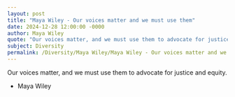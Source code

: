 ```yaml
---
layout: post
title: "Maya Wiley - Our voices matter and we must use them"
date: 2024-12-28 12:00:00 -0000
author: Maya Wiley
quote: "Our voices matter, and we must use them to advocate for justice and equity."
subject: Diversity
permalink: /Diversity/Maya Wiley/Maya Wiley - Our voices matter and we must use them
---
```


Our voices matter, and we must use them to advocate for justice and equity.

- Maya Wiley
